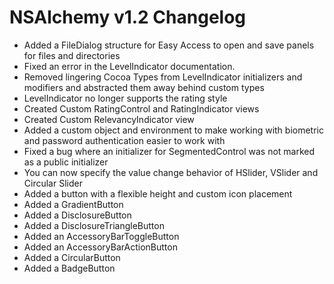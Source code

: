 # NSAlchemy v1.2 Changelog

- Added a FileDialog structure for Easy Access to open and save panels for files and directories
- Fixed an error in the LevelIndicator documentation.
- Removed lingering Cocoa Types from LevelIndicator initializers and modifiers and abstracted them away behind custom types
- LevelIndicator no longer supports the rating style
- Created Custom RatingControl and RatingIndicator views
- Created Custom RelevancyIndicator view
- Added a custom object and environment to make working with biometric and password authentication easier to work with
- Fixed a bug where an initializer for SegmentedControl was not marked as a public initializer
- You can now specify the value change behavior of HSlider, VSlider and Circular Slider
- Added a button with a flexible height and custom icon placement
- Added a GradientButton
- Added a DisclosureButton
- Added a DisclosureTriangleButton
- Added an AccessoryBarToggleButton
- Added an AccessoryBarActionButton
- Added a CircularButton
- Added a BadgeButton
